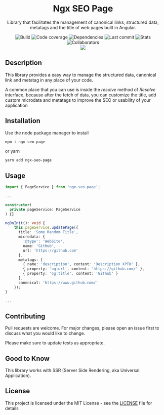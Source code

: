 <h1 align="center">Ngx SEO Page</h1>
<p align="center">
  Library that facilitates the management of canonical links, structured data, metatags and the title of web pages built in Angular.
</p>
<div align="center">
  <img alt="Build" src="https://img.shields.io/travis/nimesko/ngx-seo-page.svg">
  <img alt="Code coverage" src="https://img.shields.io/codacy/coverage/add8d2b1eb2c4fff98f55c0392e88d1f.svg">
  <img alt="Dependencies" src="https://img.shields.io/david/nimesko/ngx-seo-page.svg">
  <img alt="Last commit" src="https://img.shields.io/github/last-commit/nimesko/ngx-seo-page.svg">
  <img alt="Stats" src="https://img.shields.io/npm/dw/ngx-seo-page.svg">
  <img alt="Collaborators" src="https://img.shields.io/npm/collaborators/ngx-seo-page.svg">
</div>
<div align="center">
  <a href="https://nodei.co/npm/ngx-seo-page/" target="_blank">
    <img src="https://nodei.co/npm/ngx-seo-page.png?downloads=true&downloadRank=true&stars=true">
  </a>
</div>

## Description

This library provides a easy way to manage the structured data, canonical link and metatag in any place of your code.

A common place that you can use is inside the *resolve* method of *Resolve* interface, because after the fetch of data, you can customize the title, add custom microdata and metatags to improve the SEO or usability of your application

## Installation

Use the node package manager to install

```bash
npm i ngx-seo-page
```

or yarn

```bash
yarn add ngx-seo-page
```

## Usage

```typescript
import { PageService } from 'ngx-seo-page';

...

constructor(
  private pageService: PageService
) {}

ngOnInit(): void {
    this.pageService.updatePage({
      title: 'Some Random Title',
      microdata: {
        '@type': 'WebSite',
        name: 'Github',
        url: 'https://github.com'
      },
      metatags: [
        { name: 'description', content: 'Description XPTO' },
        { property: 'og:url', content: 'https://github.com/' },
        { property: 'og:title', content: 'Github' }
      ],
      canonical: 'https://www.github.com/'
    });
}

...
```

## Contributing
Pull requests are welcome. For major changes, please open an issue first to discuss what you would like to change.

Please make sure to update tests as appropriate.

## Good to Know

This library works with SSR (Server Side Rendering, aka Universal Application).

## License

This project is licensed under the MIT License - see the [LICENSE](https://github.com/nimesko/ngx-seo-page/LICENSE) file for details

